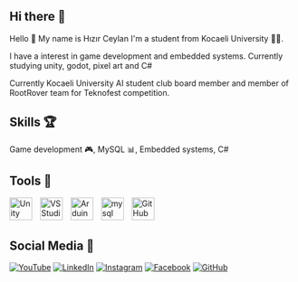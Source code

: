 ## Hi there 👋

<!--
**hizir-ceylan/hizir-ceylan** is a ✨ _special_ ✨ repository because its `README.md` (this file) appears on your GitHub profile.

Here are some ideas to get you started:

- 🔭 I’m currently working on ...
- 🌱 I’m currently learning ...
- 👯 I’m looking to collaborate on ...
- 🤔 I’m looking for help with ...
- 💬 Ask me about ...
- 📫 How to reach me: ...
- 😄 Pronouns: ...
- ⚡ Fun fact: ...
--> 
Hello 👋 My name is Hızır Ceylan I'm a student from Kocaeli University 👨‍🎓.

I have a interest in game development and embedded systems. Currently studying unity, godot, pixel art and C# 
        
Currently Kocaeli University AI student club board member and member of RootRover team for Teknofest competition. 

## Skills 🏆
Game development 🎮, MySQL 📊, Embedded systems, C#

## Tools 🧰
<p>
  <img src="https://img.icons8.com/ios-filled/50/000000/unity.png" alt="Unity" style="width:40px; height:40px; margin-right: 10px;"/>
  <img src="https://img.icons8.com/?size=100&id=y7WGoWNuIWac&format=png&color=000000" alt="VS Studio" style="width:40px; height:40px; margin-right: 10px;"/>
  <img src="https://img.icons8.com/?size=100&id=13444&format=png&color=000000" alt="Arduino IDE" style="width:40px; height:40px; margin-right: 10px;"/>
  <img src="https://img.icons8.com/?size=100&id=UFXRpPFebwa2&format=png&color=000000" alt="mysql" style="width:40px; height:40px; margin-right: 10px;"/>
  <img src="https://img.icons8.com/?size=48&id=62856&format=png&color=000000" alt="GitHub" style="width:40px; height:40px; margin-right: 10px;"/>
        
</p>

## Social Media 📱
<a href="https://www.youtube.com/@HizirCeylan"><img src="https://img.icons8.com/color/48/000000/youtube-play.png" alt="YouTube" style="border: none;"></a>
<a href="https://www.linkedin.com/in/hzrcyln"><img src="https://img.icons8.com/color/48/000000/linkedin.png" alt="LinkedIn" style="border: none;"></a>
<a href="https://www.instagram.com/hzrceylan/"><img src="https://img.icons8.com/color/48/000000/instagram-new.png" alt="Instagram" style="border: none;"></a>
<a href="https://www.facebook.com/hzrcyln"><img src="https://img.icons8.com/color/48/000000/facebook.png" alt="Facebook" style="border: none;"></a>
<a href="https://github.com/hizir-ceylan"><img src="https://img.icons8.com/?size=48&id=62856&format=png&color=000000" alt="GitHub" style="border: none;"></a>




